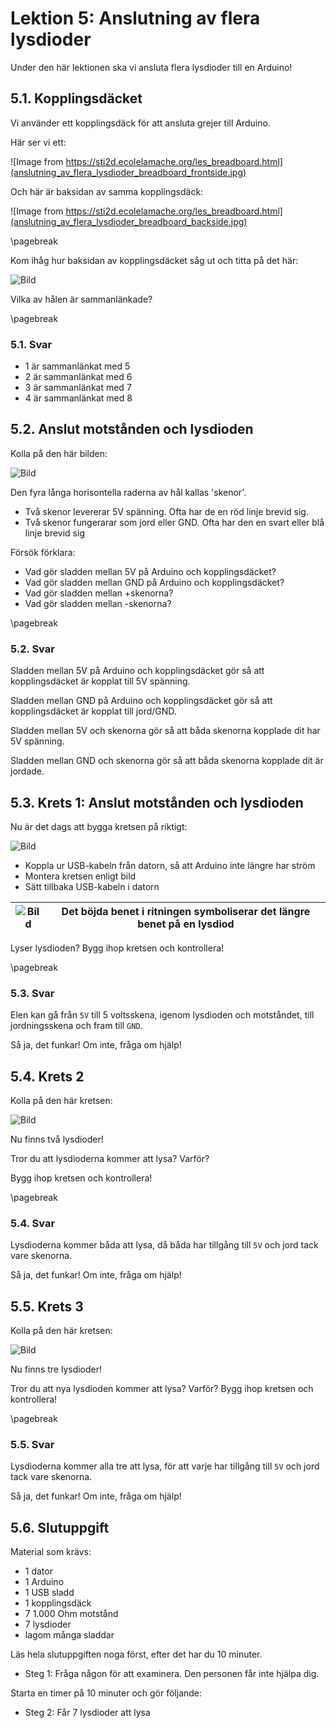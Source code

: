 # Lektion 5: Anslutning av flera lysdioder

Under den här lektionen ska vi ansluta flera lysdioder till en Arduino!

## 5.1. Kopplingsdäcket

Vi använder ett kopplingsdäck för att ansluta grejer till Arduino.

Här ser vi ett:

![Image from https://sti2d.ecolelamache.org/les_breadboard.html](anslutning_av_flera_lysdioder_breadboard_frontside.jpg)

Och här är baksidan av samma kopplingsdäck:

![Image from https://sti2d.ecolelamache.org/les_breadboard.html](anslutning_av_flera_lysdioder_breadboard_backside.jpg)

\pagebreak

Kom ihåg hur baksidan av kopplingsdäcket såg ut och titta på det här:

![Bild](anslutning_av_flera_lysdioder_breadboard_schematic_with_dots.png)

Vilka av hålen är sammanlänkade?

\pagebreak

### 5.1. Svar

- 1 är sammanlänkat med 5
- 2 är sammanlänkat med 6
- 3 är sammanlänkat med 7
- 4 är sammanlänkat med 8

## 5.2. Anslut motstånden och lysdioden

Kolla på den här bilden:

![Bild](anslutning_av_flera_lysdioder_0.png)

Den fyra långa horisontella raderna av hål kallas 'skenor'.

- Två skenor levererar 5V spänning.
   Ofta har de en röd linje brevid sig.
- Två skenor fungerarar som jord eller GND.
   Ofta har den en svart eller blå linje brevid sig

Försök förklara:

- Vad gör sladden mellan 5V på Arduino och kopplingsdäcket?
- Vad gör sladden mellan GND på Arduino och kopplingsdäcket?
- Vad gör sladden mellan +skenorna?
- Vad gör sladden mellan -skenorna?

\pagebreak

### 5.2. Svar

Sladden mellan 5V på Arduino och kopplingsdäcket
gör så att kopplingsdäcket är kopplat till 5V spänning.

Sladden mellan GND på Arduino och kopplingsdäcket
gör så att kopplingsdäcket är kopplat till jord/GND.

Sladden mellan 5V och skenorna gör så att båda skenorna kopplade dit har 5V spänning.

Sladden mellan GND och skenorna gör
så att båda skenorna kopplade dit är jordade.

## 5.3. Krets 1: Anslut motstånden och lysdioden

Nu är det dags att bygga kretsen på riktigt:

![Bild](anslutning_av_flera_lysdioder_1.png)

- Koppla ur USB-kabeln från datorn, så att Arduino inte längre har ström
- Montera kretsen enligt bild
- Sätt tillbaka USB-kabeln i datorn

![Bild](EmojiBowtie.png) | Det böjda benet i ritningen symboliserar det längre benet på en lysdiod
:-------------:|:----------------------------------------:

Lyser lysdioden? Bygg ihop kretsen och kontrollera!

\pagebreak

### 5.3. Svar

Elen kan gå från `5V` till 5 voltsskena, igenom lysdioden och motståndet,
till jordningsskena och fram till `GND`.

Så ja, det funkar! Om inte, fråga om hjälp!

## 5.4. Krets 2

Kolla på den här kretsen:

![Bild](anslutning_av_flera_lysdioder_2.png)

Nu finns två lysdioder!

Tror du att lysdioderna kommer att lysa? Varför?

Bygg ihop kretsen och kontrollera!

\pagebreak

### 5.4. Svar

Lysdioderna kommer båda att lysa, då båda har tillgång till `5V` och jord tack vare skenorna.

Så ja, det funkar! Om inte, fråga om hjälp!

## 5.5. Krets 3

Kolla på den här kretsen:

![Bild](anslutning_av_flera_lysdioder_3.png)

Nu finns tre lysdioder!

Tror du att nya lysdioden kommer att lysa? Varför?
Bygg ihop kretsen och kontrollera!

\pagebreak

### 5.5. Svar

Lysdioderna kommer alla tre att lysa, för att varje
har tillgång till `5V` och jord tack vare skenorna.

Så ja, det funkar! Om inte, fråga om hjälp!

## 5.6. Slutuppgift

Material som krävs:

- 1 dator
- 1 Arduino
- 1 USB sladd
- 1 kopplingsdäck
- 7 1.000 Ohm motstånd
- 7 lysdioder
- lagom många sladdar

Läs hela slutuppgiften noga först, efter det har du 10 minuter.

- Steg 1: Fråga någon för att examinera. Den personen får inte hjälpa dig.

Starta en timer på 10 minuter och gör följande:

- Steg 2: Får 7 lysdioder att lysa
